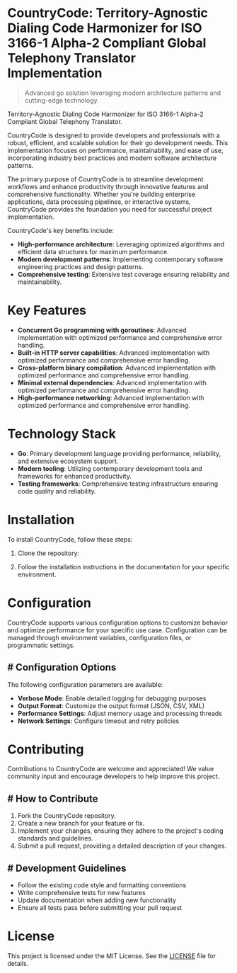 <!-- fallback_CountryCode_20250810001124_99991 -->

# CountryCode: Territory-Agnostic Dialing Code Harmonizer for ISO 3166-1 Alpha-2 Compliant Global Telephony Translator Implementation
> Advanced go solution leveraging modern architecture patterns and cutting-edge technology.

Territory-Agnostic Dialing Code Harmonizer for ISO 3166-1 Alpha-2 Compliant Global Telephony Translator.

CountryCode is designed to provide developers and professionals with a robust, efficient, and scalable solution for their go development needs. This implementation focuses on performance, maintainability, and ease of use, incorporating industry best practices and modern software architecture patterns.

The primary purpose of CountryCode is to streamline development workflows and enhance productivity through innovative features and comprehensive functionality. Whether you're building enterprise applications, data processing pipelines, or interactive systems, CountryCode provides the foundation you need for successful project implementation.

CountryCode's key benefits include:

* **High-performance architecture**: Leveraging optimized algorithms and efficient data structures for maximum performance.
* **Modern development patterns**: Implementing contemporary software engineering practices and design patterns.
* **Comprehensive testing**: Extensive test coverage ensuring reliability and maintainability.

# Key Features

* **Concurrent Go programming with goroutines**: Advanced implementation with optimized performance and comprehensive error handling.
* **Built-in HTTP server capabilities**: Advanced implementation with optimized performance and comprehensive error handling.
* **Cross-platform binary compilation**: Advanced implementation with optimized performance and comprehensive error handling.
* **Minimal external dependencies**: Advanced implementation with optimized performance and comprehensive error handling.
* **High-performance networking**: Advanced implementation with optimized performance and comprehensive error handling.

# Technology Stack

* **Go**: Primary development language providing performance, reliability, and extensive ecosystem support.
* **Modern tooling**: Utilizing contemporary development tools and frameworks for enhanced productivity.
* **Testing frameworks**: Comprehensive testing infrastructure ensuring code quality and reliability.

# Installation

To install CountryCode, follow these steps:

1. Clone the repository:


2. Follow the installation instructions in the documentation for your specific environment.

# Configuration

CountryCode supports various configuration options to customize behavior and optimize performance for your specific use case. Configuration can be managed through environment variables, configuration files, or programmatic settings.

## # Configuration Options

The following configuration parameters are available:

* **Verbose Mode**: Enable detailed logging for debugging purposes
* **Output Format**: Customize the output format (JSON, CSV, XML)
* **Performance Settings**: Adjust memory usage and processing threads
* **Network Settings**: Configure timeout and retry policies

# Contributing

Contributions to CountryCode are welcome and appreciated! We value community input and encourage developers to help improve this project.

## # How to Contribute

1. Fork the CountryCode repository.
2. Create a new branch for your feature or fix.
3. Implement your changes, ensuring they adhere to the project's coding standards and guidelines.
4. Submit a pull request, providing a detailed description of your changes.

## # Development Guidelines

* Follow the existing code style and formatting conventions
* Write comprehensive tests for new features
* Update documentation when adding new functionality
* Ensure all tests pass before submitting your pull request

# License

This project is licensed under the MIT License. See the [LICENSE](https://github.com/laurindoisaac/CountryCode/blob/main/LICENSE) file for details.
